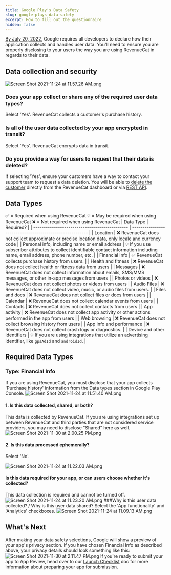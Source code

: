 ```yaml
---
title: Google Play's Data Safety
slug: google-plays-data-safety
excerpt: How to fill out the questionnaire
hidden: false
---
```


[By July 20, 2022](https://support.google.com/googleplay/android-developer/answer/10787469?hl=en), Google requires all developers to declare how their application collects and handles user data. You'll need to ensure you are properly disclosing to your users the way you are using RevenueCat in regards to their data.

## Data collection and security

![](https://files.readme.io/53e2217-Screen_Shot_2021-11-24_at_11.57.26_AM.png "Screen Shot 2021-11-24 at 11.57.26 AM.png")

### Does your app collect or share any of the required user data types?

Select 'Yes'. RevenueCat collects a customer's purchase history.

### Is all of the user data collected by your app encrypted in transit?

Select 'Yes'. RevenueCat encrypts data in transit.

### Do you provide a way for users to request that their data is deleted?

If selecting 'Yes', ensure your customers have a way to contact your support team to request a data deletion. You will be able to [delete the customer](doc:manage-users) directly from the RevenueCat dashboard or via [REST API](ref:subscribersapp_user_id).

## Data Types

✅ = Required when using RevenueCat
💡 = May be required when using RevenueCat
❌ = Not required when using RevenueCat
| Data Type | Required? |
| ---------------------------------------------- | -------------------------------------------------------- |
| Location | ❌ RevenueCat does not collect approximate or precise location data, only locale and currency code |
| Personal info, including name or email address | 💡 If you use subscriber attributes to collect identifiable contact information including name, email address, phone number, etc. |
| Financial Info | ✅ RevenueCat collects purchase history from users. |
| Health and fitness | ❌ RevenueCat does not collect health or fitness data from users |
| Messages | ❌ RevenueCat does not collect information about emails, SMS/MMS messages, or other in-app messages from users |
| Photos or videos | ❌ RevenueCat does not collect photos or videos from users |
| Audio Files | ❌ RevenueCat does not collect video, music, or audio files from users. |
| Files and docs | ❌ RevenueCat does not collect files or docs from users |
| Calendar | ❌ RevenueCat does not collect calendar events from users |
| Contacts | ❌ RevenueCat does not collect contacts from users |
| App activity | ❌ RevenueCat does not collect app activity or other actions performed in the app from users |
| Web browsing | ❌ RevenueCat does not collect browsing history from users |
| App info and performance | ❌ RevenueCat does not collect crash logs or diagnostics. |
| Device and other identifiers | 💡 If you are using integrations that utilize an advertising identifier, like `gpsAdId` and `androidId`. |

## Required Data Types

### Type: Financial Info

If you are using RevenueCat, you must disclose that your app collects 'Purchase history' information from the Data types section in Google Play Console.
![](https://files.readme.io/6652cde-Screen_Shot_2021-11-24_at_11.51.40_AM.png "Screen Shot 2021-11-24 at 11.51.40 AM.png")

#### 1. Is this data collected, shared, or both?

This data is collected by RevenueCat. If you are using integrations set up between RevenueCat and third parties that are not considered service providers, you may need to disclose "Shared" here as well.
![](https://files.readme.io/0951b20-Screen_Shot_2021-11-30_at_2.00.25_PM.png "Screen Shot 2021-11-30 at 2.00.25 PM.png")

#### 2. Is this data processed ephemerally?

Select 'No'.

![](https://files.readme.io/ca221b7-Screen_Shot_2021-11-24_at_11.22.03_AM.png "Screen Shot 2021-11-24 at 11.22.03 AM.png")

#### Is this data required for your app, or can users choose whether it's collected?

This data collection is required and cannot be turned off.
![](https://files.readme.io/7fc7ea1-Screen_Shot_2021-11-24_at_11.23.20_AM.png "Screen Shot 2021-11-24 at 11.23.20 AM.png")
###Why is this user data collected? / Why is this user data shared?
Select the 'App functionality' and 'Analytics' checkboxes.
![](https://files.readme.io/a45624a-Screen_Shot_2021-11-24_at_11.09.13_AM.png "Screen Shot 2021-11-24 at 11.09.13 AM.png")

## What's Next

After making your data safety selections, Google will show a preview of your app's privacy section. If you have chosen Financial Info as described above, your privacy details should look something like this:
![](https://files.readme.io/46848c5-Screen_Shot_2021-11-30_at_2.11.47_PM.png "Screen Shot 2021-11-30 at 2.11.47 PM.png")
If you're ready to submit your app to App Review, head over to our [Launch Checklist](doc:launch-checklist) doc for more information about preparing your app for submission.
